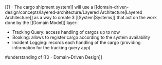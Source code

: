 [[1 - The cargo shipment system]] will use a [[domain-driven-design/concepts/layered-architecture/Layered Architecture|Layered Architecture]] as a way to create 3 [[System|Systems]] that act on the work done by the [[Domain Model]] layer:

- Tracking Query: access handling of cargos up to now
- Booking: allows to register cargo according to the system availability
- Incident Logging: records each handling of the cargo (providing information for the tracking query app)

#understanding  of [[0 - Domain-Driven Design]]